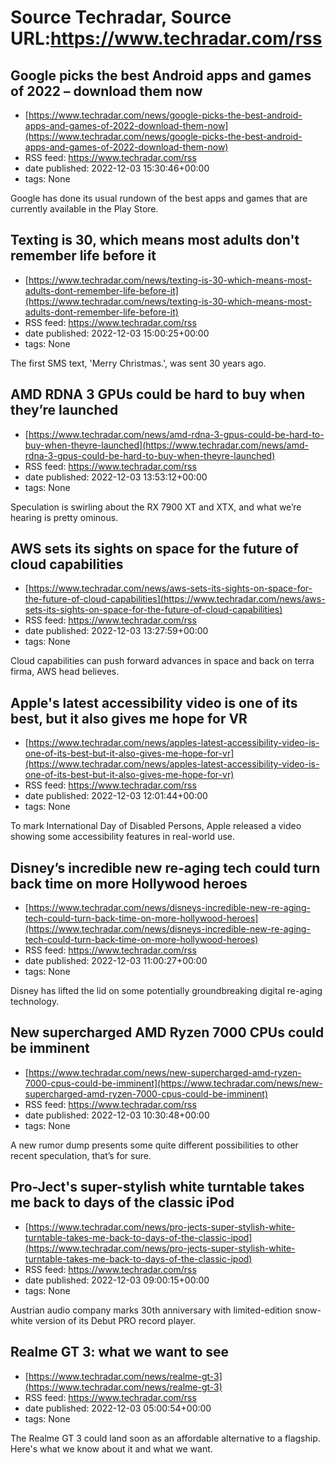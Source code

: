 # Source Techradar, Source URL:https://www.techradar.com/rss

## Google picks the best Android apps and games of 2022 – download them now
 - [https://www.techradar.com/news/google-picks-the-best-android-apps-and-games-of-2022-download-them-now](https://www.techradar.com/news/google-picks-the-best-android-apps-and-games-of-2022-download-them-now)
 - RSS feed: https://www.techradar.com/rss
 - date published: 2022-12-03 15:30:46+00:00
 - tags: None

Google has done its usual rundown of the best apps and games that are currently available in the Play Store.

## Texting is 30, which means most adults don't remember life before it
 - [https://www.techradar.com/news/texting-is-30-which-means-most-adults-dont-remember-life-before-it](https://www.techradar.com/news/texting-is-30-which-means-most-adults-dont-remember-life-before-it)
 - RSS feed: https://www.techradar.com/rss
 - date published: 2022-12-03 15:00:25+00:00
 - tags: None

The first SMS text, 'Merry Christmas.', was sent 30 years ago.

## AMD RDNA 3 GPUs could be hard to buy when they’re launched
 - [https://www.techradar.com/news/amd-rdna-3-gpus-could-be-hard-to-buy-when-theyre-launched](https://www.techradar.com/news/amd-rdna-3-gpus-could-be-hard-to-buy-when-theyre-launched)
 - RSS feed: https://www.techradar.com/rss
 - date published: 2022-12-03 13:53:12+00:00
 - tags: None

Speculation is swirling about the RX 7900 XT and XTX, and what we’re hearing is pretty ominous.

## AWS sets its sights on space for the future of cloud capabilities
 - [https://www.techradar.com/news/aws-sets-its-sights-on-space-for-the-future-of-cloud-capabilities](https://www.techradar.com/news/aws-sets-its-sights-on-space-for-the-future-of-cloud-capabilities)
 - RSS feed: https://www.techradar.com/rss
 - date published: 2022-12-03 13:27:59+00:00
 - tags: None

Cloud capabilities can push forward advances in space and back on terra firma, AWS head believes.

## Apple's latest accessibility video is one of its best, but it also gives me hope for VR
 - [https://www.techradar.com/news/apples-latest-accessibility-video-is-one-of-its-best-but-it-also-gives-me-hope-for-vr](https://www.techradar.com/news/apples-latest-accessibility-video-is-one-of-its-best-but-it-also-gives-me-hope-for-vr)
 - RSS feed: https://www.techradar.com/rss
 - date published: 2022-12-03 12:01:44+00:00
 - tags: None

To mark International Day of Disabled Persons, Apple released a video showing some accessibility features in real-world use.

## Disney’s incredible new re-aging tech could turn back time on more Hollywood heroes
 - [https://www.techradar.com/news/disneys-incredible-new-re-aging-tech-could-turn-back-time-on-more-hollywood-heroes](https://www.techradar.com/news/disneys-incredible-new-re-aging-tech-could-turn-back-time-on-more-hollywood-heroes)
 - RSS feed: https://www.techradar.com/rss
 - date published: 2022-12-03 11:00:27+00:00
 - tags: None

Disney has lifted the lid on some potentially groundbreaking digital re-aging technology.

## New supercharged AMD Ryzen 7000 CPUs could be imminent
 - [https://www.techradar.com/news/new-supercharged-amd-ryzen-7000-cpus-could-be-imminent](https://www.techradar.com/news/new-supercharged-amd-ryzen-7000-cpus-could-be-imminent)
 - RSS feed: https://www.techradar.com/rss
 - date published: 2022-12-03 10:30:48+00:00
 - tags: None

A new rumor dump presents some quite different possibilities to other recent speculation, that’s for sure.

## Pro-Ject's super-stylish white turntable takes me back to days of the classic iPod
 - [https://www.techradar.com/news/pro-jects-super-stylish-white-turntable-takes-me-back-to-days-of-the-classic-ipod](https://www.techradar.com/news/pro-jects-super-stylish-white-turntable-takes-me-back-to-days-of-the-classic-ipod)
 - RSS feed: https://www.techradar.com/rss
 - date published: 2022-12-03 09:00:15+00:00
 - tags: None

Austrian audio company marks 30th anniversary with limited-edition snow-white version of its Debut PRO record player.

## Realme GT 3: what we want to see
 - [https://www.techradar.com/news/realme-gt-3](https://www.techradar.com/news/realme-gt-3)
 - RSS feed: https://www.techradar.com/rss
 - date published: 2022-12-03 05:00:54+00:00
 - tags: None

The Realme GT 3 could land soon as an affordable alternative to a flagship. Here's what we know about it and what we want.
